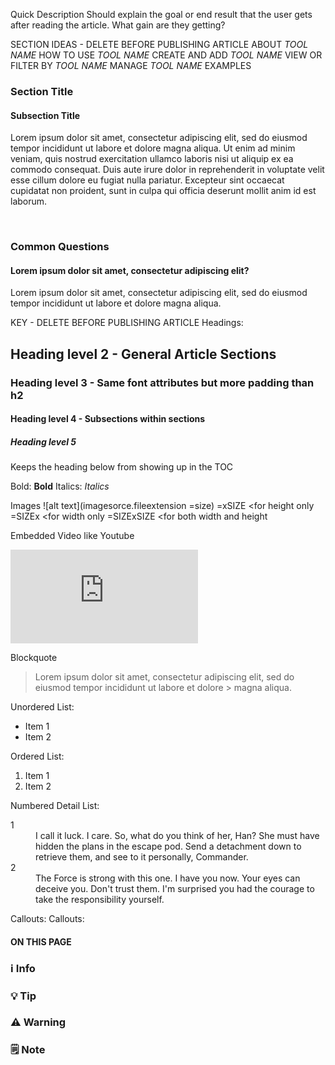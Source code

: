 Quick Description
Should explain the goal or end result that the user gets after reading the article.  What gain are they getting?

SECTION IDEAS - DELETE BEFORE PUBLISHING ARTICLE
ABOUT *TOOL NAME*
HOW TO USE *TOOL NAME*
CREATE AND ADD *TOOL NAME*
VIEW OR FILTER BY *TOOL NAME*
MANAGE *TOOL NAME*
EXAMPLES

### Section Title  
#### Subsection Title  
Lorem ipsum dolor sit amet, consectetur adipiscing elit, sed do eiusmod tempor incididunt ut labore et dolore magna aliqua. Ut enim ad minim veniam, quis nostrud exercitation ullamco laboris nisi ut aliquip ex ea commodo consequat. Duis aute irure dolor in reprehenderit in voluptate velit esse cillum dolore eu fugiat nulla pariatur. Excepteur sint occaecat cupidatat non proident, sunt in culpa qui officia deserunt mollit anim id est laborum.

<br>

### Common Questions  
#### Lorem ipsum dolor sit amet, consectetur adipiscing elit?  
Lorem ipsum dolor sit amet, consectetur adipiscing elit, sed do eiusmod tempor incididunt ut labore et dolore magna aliqua.

KEY - DELETE BEFORE PUBLISHING ARTICLE
Headings:
## Heading level 2 - General Article Sections
### Heading level 3 - Same font attributes but more padding than h2
#### Heading level 4 - Subsections within sections
##### Heading level 5
<!-- omit in toc --> Keeps the heading below from showing up in the TOC

Bold: **Bold**
Italics: *Italics*

Images
![alt text](imagesorce.fileextension =size)
=xSIZE <for height only
=SIZEx <for width only
=SIZExSIZE <for both width and height

Embedded Video like Youtube
<br>
<section class="video widescreen">
<iframe src="https://www.youtube.com/embed/KDrj9wSncaY?start=212" allow="accelerometer; autoplay; clipboard-write; encrypted-media; gyroscope; picture-in-picture" allowfullscreen="" frameborder="0">
<br>
<br>
fasdf<br>
Cariable<br>
<br>
asdflkjasdflkja
</iframe>
</section>

Blockquote
> Lorem ipsum dolor sit amet, consectetur adipiscing elit, sed do eiusmod tempor incididunt ut labore et dolore > magna aliqua.

Unordered List:
- Item 1
- Item 2

Ordered List:
1. Item 1
2. Item 2

Numbered Detail List:
<dl>
<dt>1</dt>
<dd>I call it luck. I care. So, what do you think of her, Han? She must have hidden the plans in the escape pod. Send a detachment down to retrieve them, and see to it personally, Commander.</dd>
<dt>2</dt>
<dd>The Force is strong with this one. I have you now. Your eyes can deceive you. Don't trust them. I'm surprised you had the courage to take the responsibility yourself.</dd>
</dl>

Callouts:
Callouts:
<section class="index-list">
<h4>ON THIS PAGE</h4>

</section>

<section class="callout-blue">
<h3>ℹ Info</h3>
<p> </p>
</section>

<section class="callout">

</section>

<section class="callout-green">
<h3>💡 Tip</h3>
<p> </p>
</section>

<section class="callout-red">
<h3>⚠ Warning</h3>
<p> </p>
</section>

<section class="callout-yellow">
<h3>🗒 Note</h3>
<p> </p>
</section>


